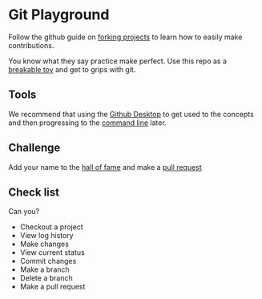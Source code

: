 # Git Playground
Follow the github guide on [forking projects](https://guides.github.com/activities/forking/) to learn how to easily make contributions.

You know what they say practice make perfect.  Use this repo as a [breakable toy](https://www.safaribooksonline.com/library/view/apprenticeship-patterns/9780596806842/ch05s03.html) and get to grips with git.

## Tools
We recommend that using the [Github Desktop](https://desktop.github.com/) to get used to the concepts and then progressing to the [command line](https://github.com/CodeHubOrg/javascript101/blob/master/docs/git.md) later.

## Challenge
Add your name to the [hall of fame](https://github.com/CodeHubOrg/git-playground/blob/master/hall-of-fame.md) and make a [pull request](https://help.github.com/articles/about-pull-requests/)

## Check list
Can you?
* Checkout a project
* View log history
* Make changes
* View current status
* Commit changes
* Make a branch
* Delete a branch
* Make a pull request
